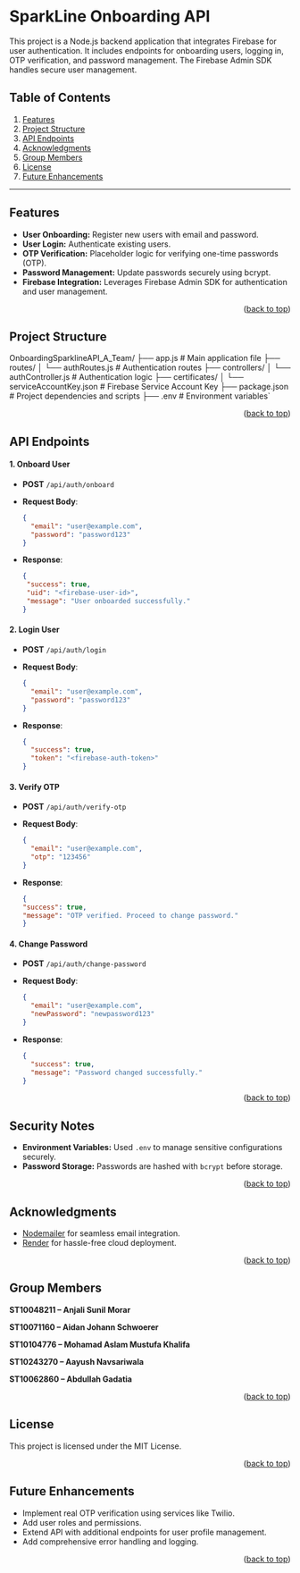 
# SparkLine Onboarding API

This project is a Node.js backend application that integrates Firebase for user authentication. It includes endpoints for onboarding users, logging in, OTP verification, and password management. The Firebase Admin SDK handles secure user management.

## Table of Contents

  1. [Features](#features) 
  2. [Project Structure](#project-structure) 
  3. [API Endpoints](#api-endpoints) 
 4.  [Acknowledgments](#acknowledgments) 
  6. [Group Members](#group-members)  
  7.  [License](#license) 
  8.  [Future Enhancements](#future-enhancements) 


---

## Features

- **User Onboarding:** Register new users with email and password.
- **User Login:** Authenticate existing users.
- **OTP Verification:** Placeholder logic for verifying one-time passwords (OTP).
- **Password Management:** Update passwords securely using bcrypt.
- **Firebase Integration:** Leverages Firebase Admin SDK for authentication and user management.

<p align="right">(<a href="#table-of-contents">back to top</a>)</p>

## Project Structure

OnboardingSparklineAPI_A_Team/
├── app.js                   # Main application file
├── routes/
│   └── authRoutes.js        # Authentication routes
├── controllers/
│   └── authController.js    # Authentication logic
├── certificates/
│   └── serviceAccountKey.json # Firebase Service Account Key
├── package.json             # Project dependencies and scripts
├── .env                     # Environment variables` 

<p align="right">(<a href="#table-of-contents">back to top</a>)</p>

## API Endpoints

#### 1. **Onboard User**

-   **POST** `/api/auth/onboard`
-   **Request Body**:
    ```json
    {
      "email": "user@example.com",
      "password": "password123"
    }
    ```
    
-   **Response**:
     ```json  
    {
      "success": true,
      "uid": "<firebase-user-id>",
      "message": "User onboarded successfully."
    }
    ``` 
    

#### 2. **Login User**

-   **POST** `/api/auth/login`
-   **Request Body**:
    ```json
    {
      "email": "user@example.com",
      "password": "password123"
    }
    ``` 
    
-   **Response**:
    ```json
    {
      "success": true,
      "token": "<firebase-auth-token>"
    }
    ```
    

#### 3. **Verify OTP**

-   **POST** `/api/auth/verify-otp`
-   **Request Body**:
    ```json
    {
      "email": "user@example.com",
      "otp": "123456"
    }
    ``` 
    
-   **Response**:
      ```json
    {
      "success": true,
      "message": "OTP verified. Proceed to change password."
    }
    ``` 
    

#### 4. **Change Password**

-   **POST** `/api/auth/change-password`
-   **Request Body**:
    ```json
    {
      "email": "user@example.com",
      "newPassword": "newpassword123"
    }
    ```
    
    
-   **Response**:

    ```json
    {
      "success": true,
      "message": "Password changed successfully."
    }
    ``` 
 <p align="right">(<a href="#table-of-contents">back to top</a>)</p>   

## Security Notes

-   **Environment Variables:** Used `.env` to manage sensitive configurations securely.
-   **Password Storage:** Passwords are hashed with `bcrypt` before storage.

<p align="right">(<a href="#table-of-contents">back to top</a>)</p>

## Acknowledgments

-   [Nodemailer](https://nodemailer.com/) for seamless email integration.
-   [Render](https://render.com/) for hassle-free cloud deployment.

<p align="right">(<a href="#table-of-contents">back to top</a>)</p>



## Group Members

**ST10048211 – Anjali Sunil Morar**

**ST10071160 – Aidan Johann Schwoerer**

**ST10104776 – Mohamad Aslam Mustufa Khalifa**

**ST10243270 – Aayush Navsariwala**

**ST10062860 – Abdullah Gadatia**

<p align="right">(<a href="#table-of-contents">back to top</a>)</p>

## License

This project is licensed under the MIT License.
<p align="right">(<a href="#table-of-contents">back to top</a>)</p>



## Future Enhancements

-   Implement real OTP verification using services like Twilio.
-   Add user roles and permissions.
-   Extend API with additional endpoints for user profile management.
-   Add comprehensive error handling and logging.

<p align="right">(<a href="#table-of-contents">back to top</a>)</p>
